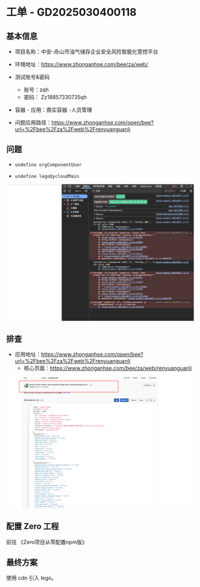 # 工单 - GD2025030400118

## 基本信息

* 项目名称：中安-舟山市油气储存企业安全风险智能化管控平台

* 环境地址：https://www.zhonganhse.com/bee/za/web/

* 测试账号&密码
    * 账号：zqh
    * 密码： Zz18857330735qh
* 容器 - 应用：鼎实容器 -人员管理

* 问题应用路径：https://www.zhonganhse.com/open/bee?url=%2Fbee%2Fza%2Fweb%2Frenyuanguanli



## 问题

* `undefine orgComponentUser`

* `undefine legoQycloudMain`

![](images/001.png)



## 排查

* 应用地址：https://www.zhonganhse.com/open/bee?url=%2Fbee%2Fza%2Fweb%2Frenyuanguanli
    * 核心页面：https://www.zhonganhse.com/bee/za/web/renyuanguanli



![](images/002.png)



## 配置 Zero 工程

前往 《Zero项目从零配置npm版》



 ## 最终方案

使用 cdn 引入 lego。











